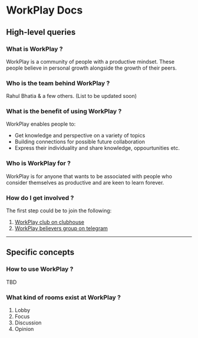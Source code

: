 # WorkPlay Docs

## High-level queries

### What is WorkPlay ?

WorkPlay is a community of people with a productive mindset. These people believe in personal growth alongside the growth of their peers.

### Who is the team behind WorkPlay ?

Rahul Bhatia & a few others. (List to be updated soon)

### What is the benefit of using WorkPlay ?

WorkPlay enables people to:
- Get knowledge and perspective on a variety of topics
- Building connections for possible future collaboration
- Express their individuality and share knowledge, oppourtunities etc.

### Who is WorkPlay for ?

WorkPlay is for anyone that wants to be associated with people who consider themselves as productive and are keen to learn forever.

### How do I get involved ?

The first step could be to join the following:
1) [WorkPlay club on clubhouse](https://www.clubhouse.com/club/work-play)
2) [WorkPlay believers group on telegram](https://t.me/+a6QlpxhbLSlkMWE1)

<hr>

## Specific concepts

### How to use WorkPlay ?

TBD

### What kind of rooms exist at WorkPlay ?

1. Lobby
2. Focus
3. Discussion
4. Opinion